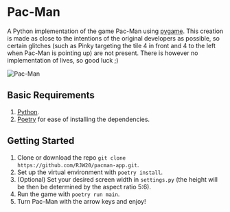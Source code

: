 # Pac-Man
A Python implementation of the game Pac-Man using [pygame](https://www.pygame.org/docs/). This creation is made as close to the intentions of the original developers as possible, so certain glitches (such as Pinky targeting the tile 4 in front and 4 to the left when Pac-Man is pointing up) are not present. There is however no implementation of lives, so good luck ;)

![Pac-Man](https://i.imgur.com/ugP02mD.png "Pac-Man")

## Basic Requirements
1. [Python](https://www.python.org/downloads/).
2. [Poetry](https://python-poetry.org/docs/) for ease of installing the dependencies.

## Getting Started
1. Clone or download the repo `git clone https://github.com/RJW20/pacman-app.git`.
2. Set up the virtual environment with `poetry install`.
3. (Optional) Set your desired screen width in `settings.py` (the height will be then be determined by the aspect ratio 5:6).
4. Run the game with `poetry run main`.
5. Turn Pac-Man with the arrow keys and enjoy!
